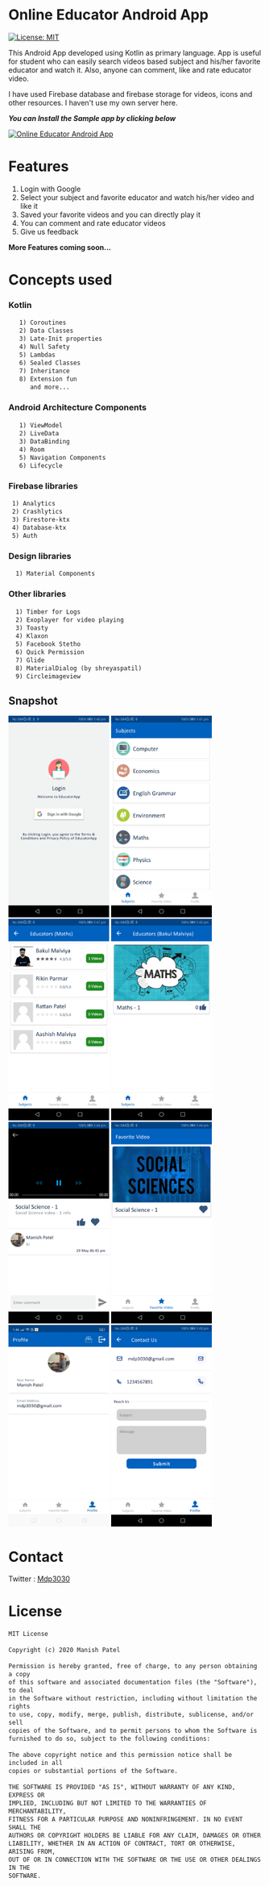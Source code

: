 # Online Educator Android App
[![License: MIT](https://img.shields.io/badge/License-MIT-yellow.svg)](https://opensource.org/licenses/MIT)

This Android App developed using Kotlin as primary language. App is useful for student who can easily search videos based subject and his/her favorite educator and watch it.
Also, anyone can comment, like and rate educator video.

I have used Firebase database and firebase storage for videos, icons and other resources. I haven't use my own server here.

***You can Install the Sample app by clicking below***

[![Online Educator Android App](https://img.shields.io/badge/OnlineEducatorApp-APK-blue)](https://github.com/manishpatelgt/EducatorApp/raw/master/apk/EducatorApp_v1.0.0_sample.apk)

# Features

1) Login with Google
2) Select your subject and favorite educator and watch his/her video and like it
3) Saved your favorite videos and you can directly play it
4) You can comment and rate educator videos
5) Give us feedback

**More Features coming soon...**

# Concepts used

 ### Kotlin

       1) Coroutines
       2) Data Classes
       3) Late-Init properties
       4) Null Safety
       5) Lambdas
       6) Sealed Classes
       7) Inheritance
       8) Extension fun
          and more...

  ### Android Architecture Components

       1) ViewModel
       2) LiveData
       3) DataBinding
       4) Room
       5) Navigation Components
       6) Lifecycle

### Firebase libraries

     1) Analytics
     2) Crashlytics
     3) Firestore-ktx
     4) Database-ktx
     5) Auth


### Design libraries

      1) Material Components

### Other libraries

      1) Timber for Logs
      2) Exoplayer for video playing
      3) Toasty
      4) Klaxon
      5) Facebook Stetho
      6) Quick Permission
      7) Glide
      8) MaterialDialog (by shreyaspatil)
      9) Circleimageview

<h2>Snapshot</h2>
<div style={display:flex}>
<img src="https://github.com/manishpatelgt/EducatorApp/blob/master/screens/Login.png" height="400px" width="200px">
<img src="https://github.com/manishpatelgt/EducatorApp/blob/master/screens/Subjects.png" height="400px" width="200px">
<img src="https://github.com/manishpatelgt/EducatorApp/blob/master/screens/Educators.png" height="400px" width="200px">
<img src="https://github.com/manishpatelgt/EducatorApp/blob/master/screens/Educator_videos.png" height="400px" width="200px">
<img src="https://github.com/manishpatelgt/EducatorApp/blob/master/screens/Video_player_2.png" height="400px" width="200px">
<img src="https://github.com/manishpatelgt/EducatorApp/blob/master/screens/Favorites_videos.png" height="400px" width="200px">
<img src="https://github.com/manishpatelgt/EducatorApp/blob/master/screens/Profile.jpeg" height="400px" width="200px">
<img src="https://github.com/manishpatelgt/EducatorApp/blob/master/screens/Contact_us.png" height="400px" width="200px">
</div>

# Contact

Twitter : [Mdp3030](https://twitter.com/mdp3030)

# License

```
MIT License

Copyright (c) 2020 Manish Patel

Permission is hereby granted, free of charge, to any person obtaining a copy
of this software and associated documentation files (the "Software"), to deal
in the Software without restriction, including without limitation the rights
to use, copy, modify, merge, publish, distribute, sublicense, and/or sell
copies of the Software, and to permit persons to whom the Software is
furnished to do so, subject to the following conditions:

The above copyright notice and this permission notice shall be included in all
copies or substantial portions of the Software.

THE SOFTWARE IS PROVIDED "AS IS", WITHOUT WARRANTY OF ANY KIND, EXPRESS OR
IMPLIED, INCLUDING BUT NOT LIMITED TO THE WARRANTIES OF MERCHANTABILITY,
FITNESS FOR A PARTICULAR PURPOSE AND NONINFRINGEMENT. IN NO EVENT SHALL THE
AUTHORS OR COPYRIGHT HOLDERS BE LIABLE FOR ANY CLAIM, DAMAGES OR OTHER
LIABILITY, WHETHER IN AN ACTION OF CONTRACT, TORT OR OTHERWISE, ARISING FROM,
OUT OF OR IN CONNECTION WITH THE SOFTWARE OR THE USE OR OTHER DEALINGS IN THE
SOFTWARE.
```










